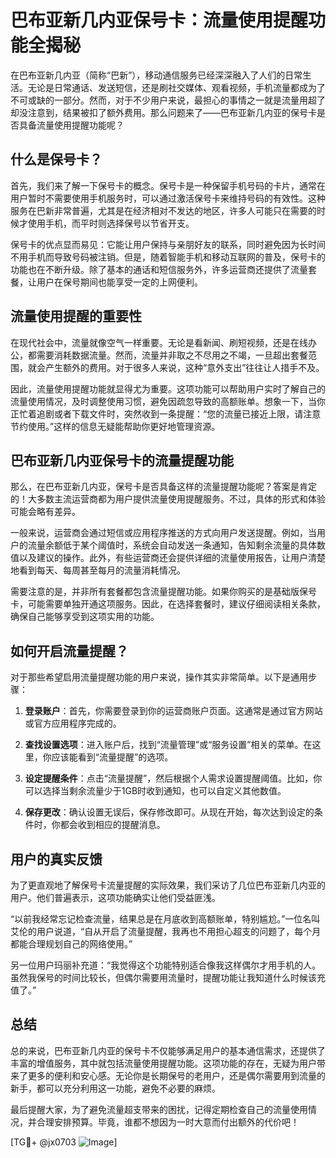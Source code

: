 # 巴布亚新几内亚保号卡：流量使用提醒功能全揭秘

在巴布亚新几内亚（简称“巴新”），移动通信服务已经深深融入了人们的日常生活。无论是日常通话、发送短信，还是刷社交媒体、观看视频，手机流量都成为了不可或缺的一部分。然而，对于不少用户来说，最担心的事情之一就是流量用超了却没注意到，结果被扣了额外费用。那么问题来了——巴布亚新几内亚的保号卡是否具备流量使用提醒功能呢？

## 什么是保号卡？

首先，我们来了解一下保号卡的概念。保号卡是一种保留手机号码的卡片，通常在用户暂时不需要使用手机服务时，可以通过激活保号卡来维持号码的有效性。这种服务在巴新非常普遍，尤其是在经济相对不发达的地区，许多人可能只在需要的时候才使用手机，而平时则选择保号以节省开支。

保号卡的优点显而易见：它能让用户保持与亲朋好友的联系，同时避免因为长时间不用手机而导致号码被注销。但是，随着智能手机和移动互联网的普及，保号卡的功能也在不断升级。除了基本的通话和短信服务外，许多运营商还提供了流量套餐，让用户在保号期间也能享受一定的上网便利。

## 流量使用提醒的重要性

在现代社会中，流量就像空气一样重要。无论是看新闻、刷短视频，还是在线办公，都需要消耗数据流量。然而，流量并非取之不尽用之不竭，一旦超出套餐范围，就会产生额外的费用。对于很多人来说，这种“意外支出”往往让人措手不及。

因此，流量使用提醒功能就显得尤为重要。这项功能可以帮助用户实时了解自己的流量使用情况，及时调整使用习惯，避免因疏忽导致的高额账单。想象一下，当你正忙着追剧或者下载文件时，突然收到一条提醒：“您的流量已接近上限，请注意节约使用。”这样的信息无疑能帮助你更好地管理资源。

## 巴布亚新几内亚保号卡的流量提醒功能

那么，在巴布亚新几内亚，保号卡是否具备这样的流量提醒功能呢？答案是肯定的！大多数主流运营商都为用户提供流量使用提醒服务。不过，具体的形式和体验可能会略有差异。

一般来说，运营商会通过短信或应用程序推送的方式向用户发送提醒。例如，当用户的流量余额低于某个阈值时，系统会自动发送一条通知，告知剩余流量的具体数值以及建议的操作。此外，有些运营商还会提供详细的流量使用报告，让用户清楚地看到每天、每周甚至每月的流量消耗情况。

需要注意的是，并非所有套餐都包含流量提醒功能。如果你购买的是基础版保号卡，可能需要单独开通这项服务。因此，在选择套餐时，建议仔细阅读相关条款，确保自己能够享受到这项实用的功能。

## 如何开启流量提醒？

对于那些希望启用流量提醒功能的用户来说，操作其实非常简单。以下是通用步骤：

1. **登录账户**：首先，你需要登录到你的运营商账户页面。这通常是通过官方网站或官方应用程序完成的。
   
2. **查找设置选项**：进入账户后，找到“流量管理”或“服务设置”相关的菜单。在这里，你应该能看到“流量提醒”的选项。

3. **设定提醒条件**：点击“流量提醒”，然后根据个人需求设置提醒阈值。比如，你可以选择当剩余流量少于1GB时收到通知，也可以自定义其他数值。

4. **保存更改**：确认设置无误后，保存修改即可。从现在开始，每次达到设定的条件时，你都会收到相应的提醒消息。

## 用户的真实反馈

为了更直观地了解保号卡流量提醒的实际效果，我们采访了几位巴布亚新几内亚的用户。他们普遍表示，这项功能确实让他们受益匪浅。

“以前我经常忘记检查流量，结果总是在月底收到高额账单，特别尴尬。”一位名叫艾伦的用户说道，“自从开启了流量提醒，我再也不用担心超支的问题了，每个月都能合理规划自己的网络使用。”

另一位用户玛丽补充道：“我觉得这个功能特别适合像我这样偶尔才用手机的人。虽然我保号的时间比较长，但偶尔需要用流量时，提醒功能让我知道什么时候该充值了。”

## 总结

总的来说，巴布亚新几内亚的保号卡不仅能够满足用户的基本通信需求，还提供了丰富的增值服务，其中就包括流量使用提醒功能。这项功能的存在，无疑为用户带来了更多的便利和安心感。无论你是长期保号的老用户，还是偶尔需要用到流量的新手，都可以充分利用这一功能，避免不必要的麻烦。

最后提醒大家，为了避免流量超支带来的困扰，记得定期检查自己的流量使用情况，并合理安排预算。毕竟，谁都不想因为一时大意而付出额外的代价吧！

[TG💪+ @jx0703 ![Image](https://github.com/user-attachments/assets/dbca1d08-cadb-493c-b0ec-ad6f7a83f270)]